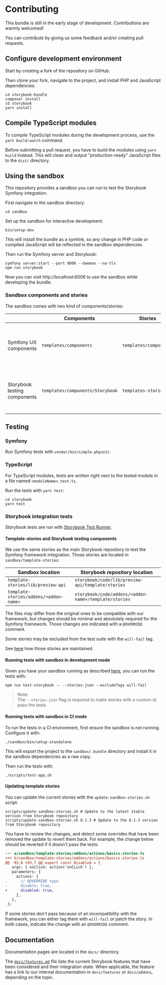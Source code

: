 # Contributing

This bundle is still in the early stage of development. Contributions are warmly welcomed!

You can contribute by giving us some feedback and/or creating pull requests.

## Configure development environment

Start by creating a fork of the repository on GitHub.

Then clone your fork, navigate to the project, and install PHP and JavaScript dependencies:

```shell
cd storybook-bundle
composer install
cd storybook
yarn install
```

## Compile TypeScript modules

To compile TypeScript modules during the development process, use the `yarn build:watch` command. 

Before submitting a pull request, you have to build the modules using `yarn build` instead. This will clean and output "production-ready" JavaScript files to the `dist/` directory. 

## Using the sandbox

This repository provides a sandbox you can run to test the Storybook Symfony integration.

First navigate to the sandbox directory:

```shell
cd sandbox
```

Set up the sandbox for interactive development:

```shell
bin/setup-dev
```

This will install the bundle as a symlink, so any change in PHP code or compiled JavaScript will be reflected in the 
sandbox dependencies.

Then run the Symfony server and Storybook:

```shell
symfony server:start --port 8000 --daemon --no-tls
npm run storybook
```

Now you can visit http://localhost:6006 to use the sandbox while developing the bundle.

### Sandbox components and stories

The sandbox comes with two kind of components/stories:

|                              | Components                       | Stories                | Usage                                                                                     |
|------------------------------|----------------------------------|------------------------|-------------------------------------------------------------------------------------------|
| Symfony UX components        | `templates/components`           | `templates/components` | Show Symfony UX use cases<br/>(component mocks, callbacks...)                             |
| Storybook testing components | `templates/components/Storybook` | `templates-stories`    | Main Storybook testings (see [Storybook integration tests](#storybook-integration-tests)) |


## Testing

### Symfony

Run Symfony tests with `vendor/bin/simple-phpunit`.

### TypeScript

For TypeScript modules, tests are written right next to the tested module in a file named `<moduleName>.test.ts`.

Run the tests with `yarn test`:

```shell
cd storybook
yarn test
```

### Storybook integration tests

Storybook tests are run with [Storybook Test Runner](https://github.com/storybookjs/test-runner).

#### Template-stories and Storybook testing components

We use the same stories as the main Storybook repository to test the Symfony framework integration. Those stories are
located in `sandbox/template-stories`: 

| Sandbox location                       | Storybook repository location                         |
|----------------------------------------|-------------------------------------------------------|
| `template-stories/lib/preview-api`     | `storybook/code/lib/preview-api/template/stories`     |
| `template-stories/addons/<addon-name>` | `storybook/code/addons/<addon-name>/template/stories` |


The files may differ from the original ones to be compatible with our framework, but changes should be minimal and
absolutely required for the Symfony framework. Those changes are indicated with a `@OVERRIDE` comment.

Some stories may be excluded from the test suite with the `will-fail` tag.

See [here](#updating-template-stories) how those stories are maintained.

#### Running tests with sandbox in development mode

Given you have your sandbox running as described [here](#using-the-sandbox), you can run the tests with:

```shell
npm run test-storybook -- --stories-json --excludeTags will-fail
```

> Note: \
> The `--stories-json` flag is required to make stories with a custom id pass the tests

#### Running tests with sandbox in CI mode

To run the tests in a CI environment, first ensure the sandbox is not running. Configure it with:

```shell
./sandbox/bin/setup-standalone
```

This will export the project to the `sandbox/.bundle` directory and install it in the sandbox dependencies as a raw 
copy.

Then run the tests with:

```shell
./scripts/test-app.sh
```

#### Updating template stories

You can update the current stories with the `update-sandbox-stories.sh` script:

```shell
scripts/update-sandbox-stories.sh # Update to the latest stable version from Storybook repository
scripts/update-sandbox-stories.sh 8.1.3 # Update to the 8.1.3 version from Storybook repository
```

You have to review the changes, and detect some overrides that have been removed the update to revert them back. For 
example, the change below should be reverted if it doesn't pass the tests:

```diff
--- a/sandbox/template-stories/addons/actions/basics.stories.ts
+++ b/sandbox/template-stories/addons/actions/basics.stories.ts
@@ -93,8 +93,7 @@ export const Disabled = {
   args: { onClick: action('onCLick') },
   parameters: {
     actions: {
-      // @OVERRIDE typo
-      disable: true,
+      disabled: true,
     },
   },
 };
```

If some stories don't pass because of an incompatibility with the framework, you can either tag them with `will-fail` or 
patch the story. In both cases, indicate the change with an `@OVERRIDE` comment.

## Documentation

Documentation pages are located in the `docs/` directory.

The [`docs/features.md`](docs/features.md) file lists the current Storybook features that have been considered and their integration state. When applicable, the feature has a link to our internal documentation in `docs/features` or `docs/addons`, depending on the topic.
